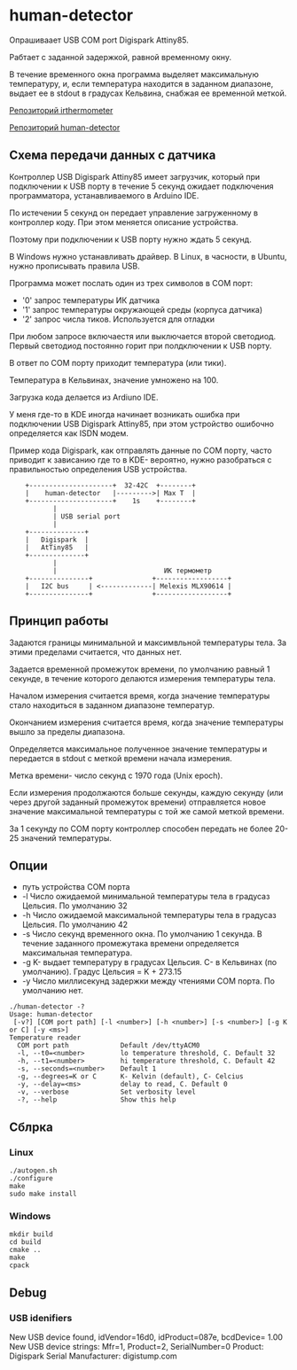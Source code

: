# human-detector

Опрашиваает USB COM port Digispark Attiny85.

Рабтает с заданной задержкой, равной временному окну. 

В течение временного окна программа выделяет максимальную температуру, и, если
температура находится в заданном диапазоне, выдает ее в stdout в градусах Кельвина, снабжая ее временной меткой.

[Репозиторий irthermometer](https://gitlab.com/commandus/irthermometer.git)

[Репозиторий human-detector](https://gitlab.com/commandus/humandetector.git)

## Схема передачи данных с датчика

Контроллер USB Digispark Attiny85 имеет загрузчик, который при подключении к USB порту в
течение 5 секунд ожидает подключения программатора, устанавливаемого в Arduino IDE.

По истечении 5 секунд он передает управление загруженному в контроллер коду. При этом меняется описание устройства.

Поэтому при подключении к USB порту нужно ждать 5 секунд.

В Windows нужно устанавливать драйвер. В Linux, в часности, в Ubuntu, нужно прописывать правила USB.

Программа может послать один из трех символов в COM порт:

- '0' запрос температуры ИК датчика
- '1' запрос температуры окружающей среды (корпуса датчика)
- '2' запрос числа тиков. Используется для отладки

При любом запросе включаестя или выключается второй светодиод. Первый светодиод постоянно горит при полдключении к USB порту.

В ответ по COM порту приходит температура (или тики).

Температура в Кельвинах, значение умножено на 100.

Загрузка кода делается из Ardiuno IDE.

У меня где-то в KDE иногда начинает возникать ошибка при подключении USB Digispark Attiny85, при этом устройство ошибочно определяется как ISDN модем.

Пример кода Digispark, как отправлять данные по COM порту, часто приводит к зависанию где то в KDE- вероятно, нужно разобраться с правильностью определения USB устройства.

```
    +---------------------+  32-42C  +--------+ 
    |    human-detector   |--------->| Max T  |
    +---------------------+    1s    +--------+
           | 
           | USB serial port
           |
    +--------------+
    |   Digispark  |
    |   AtTiny85   |
    +--------------+
           |
           |                           ИК термометр
    +---------------+               +------------------+
    |   I2C bus     | <-------------| Melexis MLX90614 | 
    +---------------+               +------------------+
```

## Принцип работы

Задаются границы минимальной и максимвльной температуры тела. За этими пределами считается, что данных нет.

Задается временной промежуток времени, по умолчанию равный 1 секунде, в течение которого делаются измерения температуры тела.

Началом измерения считается время, когда значение температуры стало находиться в заданном диапазоне температур.

Окончанием измерения считается время, когда значение температуры вышло за пределы диапазона.

Определяется максимальное полученное значение температуры и передается в stdout с меткой времени начала измерения.

Метка времени- число секунд с 1970 года (Unix epoch).

Если измерения продолжаются больше секунды, каждую секунду (или через другой заданный промежуток времени) отправляется новое значение максимальной температуры с той же самой меткой времени.

За 1 секунду по COM порту контроллер способен передать не более 20-25 значений температуры.

## Опции

- путь устройства COM порта
- -l Число ожидаемой минимальной температуры тела в градусаз Цельсия. По умолчанию 32
- -h Число ожидаемой максимальной температуры тела в градусаз Цельсия. По умолчанию 42
- -s Число секунд временного окна. По умолчанию 1 секунда. В течение заданного промежутака времени определяется максимальная температура.
- -g K- выдает температуру в градусах Цельсия. C- в Кельвинах (по умолчанию). Градус Цельсия = K + 273.15
- -y Число миллисекунд задержки между чтениями COM порта. По умолчанию нет.


```
./human-detector -?
Usage: human-detector
 [-v?] [COM port path] [-l <number>] [-h <number>] [-s <number>] [-g K or C] [-y <ms>]
Temperature reader
  COM port path             Default /dev/ttyACM0
  -l, --t0=<number>         lo temperature threshold, C. Default 32
  -h, --t1=<number>         hi temperature threshold, C. Default 42
  -s, --seconds=<number>    Default 1
  -g, --degrees=K or C      K- Kelvin (default), C- Celcius
  -y, --delay=<ms>          delay to read, C. Default 0
  -v, --verbose             Set verbosity level
  -?, --help                Show this help
```

## Сблрка

### Linux

```
./autogen.sh 
./configure
make
sudo make install
```

### Windows

```
mkdir build
cd build
cmake ..
make
cpack
```

## Debug

### USB idenifiers

New USB device found, idVendor=16d0, idProduct=087e, bcdDevice= 1.00
New USB device strings: Mfr=1, Product=2, SerialNumber=0
Product: Digispark Serial
Manufacturer: digistump.com
